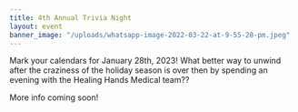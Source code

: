 ```yaml
---
title: 4th Annual Trivia Night
layout: event
banner_image: "/uploads/whatsapp-image-2022-03-22-at-9-55-28-pm.jpeg"
---
```


Mark your calendars for January 28th, 2023\! What better way to unwind after the craziness of the holiday season is over then by spending an evening with the Healing Hands Medical team??&nbsp;

More info coming soon\!&nbsp;